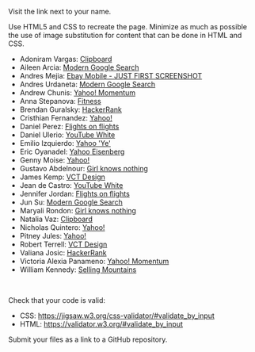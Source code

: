 Visit the link next to your name. 

Use HTML5 and CSS to recreate the page. Minimize as much as possible the use of image substitution for content that can be done in HTML and CSS.

* Adoniram Vargas: [Clipboard](http://dmm-static.herokuapp.com/clipboard.png)
* Aileen Arcia: [Modern Google Search](http://dmm-static.herokuapp.com/modern_google_search.png)
* Andres Mejia: [Ebay Mobile - JUST FIRST SCREENSHOT](http://dmm-static.herokuapp.com/ebay_mobile_first_screenshot.jpg)
* Andres Urdaneta: [Modern Google Search](http://dmm-static.herokuapp.com/modern_google_search.png)
* Andrew Chunis: [Yahoo! Momentum](http://dmm-static.herokuapp.com/momentum.jpg)
* Anna Stepanova: [Fitness](http://dmm-static.herokuapp.com/fitness.png)
* Brendan Guralsky: [HackerRank](http://dmm-static.herokuapp.com/hackerrank.jpg)
* Cristhian Fernandez: [Yahoo!](http://dmm-static.herokuapp.com/yahoo.png)
* Daniel Perez: [Flights on flights](http://dmm-static.herokuapp.com/flights.png)
* Daniel Ulerio: [YouTube White](http://dmm-static.herokuapp.com/youtube_white.jpg)
* Emilio Izquierdo: [Yahoo 'Ye'](http://dmm-static.herokuapp.com/yahoo_ye.jpg)
* Eric Oyanadel: [Yahoo Eisenberg](http://dmm-static.herokuapp.com/yahoo_eisenberg.jpg)
* Genny Moise: [Yahoo!](http://dmm-static.herokuapp.com/yahoo.png)
* Gustavo Abdelnour: [Girl knows nothing](http://dmm-static.herokuapp.com/girl_knows_nothing.png)
* James Kemp: [VCT Design](http://dmm-static.herokuapp.com/vct_design.png)
* Jean de Castro: [YouTube White](http://dmm-static.herokuapp.com/youtube_white.jpg)
* Jennifer Jordan: [Flights on flights](http://dmm-static.herokuapp.com/flights.png)
* Jun Su: [Modern Google Search](http://dmm-static.herokuapp.com/modern_google_search.png)
* Maryali Rondon: [Girl knows nothing](http://dmm-static.herokuapp.com/girl_knows_nothing.png)
* Natalia Vaz: [Clipboard](http://dmm-static.herokuapp.com/clipboard.png)
* Nicholas Quintero: [Yahoo!](http://dmm-static.herokuapp.com/yahoo.png)
* Pitney Jules: [Yahoo!](http://dmm-static.herokuapp.com/yahoo.png)
* Robert Terrell: [VCT Design](http://dmm-static.herokuapp.com/vct_design.png)
* Valiana Josic: [HackerRank](http://dmm-static.herokuapp.com/hackerrank.jpg)
* Victoria Alexia Panameno: [Yahoo! Momentum](http://dmm-static.herokuapp.com/momentum.jpg)
* William Kennedy: [Selling Mountains](http://dmm-static.herokuapp.com/selling_mountains.png)

﻿

Check that your code is valid:

* CSS: https://jigsaw.w3.org/css-validator/#validate_by_input
* HTML: https://validator.w3.org/#validate_by_input


Submit your files as a link to a GitHub repository.